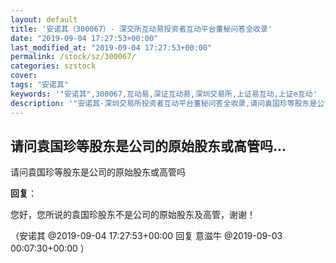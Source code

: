 ```yaml
---
layout: default
title: '安诺其（300067）- 深交所互动易投资者互动平台董秘问答全收录'
date: "2019-09-04 17:27:53+00:00"
last_modified_at: "2019-09-04 17:27:53+00:00"
permalink: /stock/sz/300067/
categories: szstock
cover: 
tags: "安诺其"
keywords: '"安诺其",300067,互动易,深证互动易,深圳交易所,上证易互动,上证e互动'
description: '"安诺其-深圳交易所投资者互动平台董秘问答全收录,请问袁国珍等股东是公司的原始股东或高管吗"'
---
```


## 请问袁国珍等股东是公司的原始股东或高管吗...

请问袁国珍等股东是公司的原始股东或高管吗

**回复**：

您好，您所说的袁国珍股东不是公司的原始股东及高管，谢谢！ 

（安诺其  @2019-09-04 17:27:53+00:00 回复 意滋牛  @2019-09-03 00:07:30+00:00 ）

